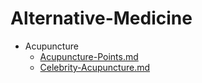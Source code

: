 
# Alternative-Medicine

- Acupuncture
  - [Acupuncture-Points.md](./Acupuncture-Points.md)
  - [Celebrity-Acupuncture.md](./Celebrity-Acupuncture.md)
